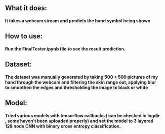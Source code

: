 ## What it does:
#### It takes a webcam stream and predicts the hand symbol being shown
## How to use:
#### Run the FinalTester.ipynb file to see the result prediction.
## Dataset:
#### The dataset was manually generated by taking 500 + 500 pictures of my hand through the webcam and filtering the skin range out, applying blur to smoothen the edges and thresholding the image to black or white
## Model: 
#### Tried various models with tensorflow callbacks ( can be checked in logdir , some haven't been uploaded properly) and set the model to 3 layered 128 node CNN with binary cross entropy classification.

